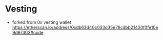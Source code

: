 # Vesting

* forked from 0x vesting wallet https://etherscan.io/address/0xdb63d40c033d35e79cdbb21430f0fe10e9d97303#code
